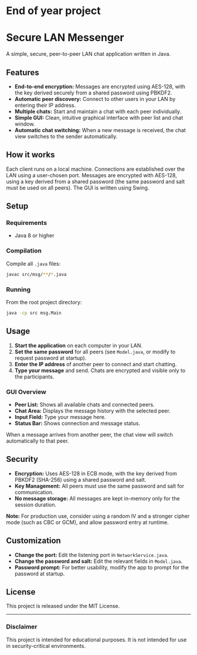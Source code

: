 # End of year project
# Secure LAN Messenger

A simple, secure, peer-to-peer LAN chat application written in Java.

## Features

- **End-to-end encryption:** Messages are encrypted using AES-128, with the key derived securely from a shared password using PBKDF2.
- **Automatic peer discovery:** Connect to other users in your LAN by entering their IP address.
- **Multiple chats:** Start and maintain a chat with each peer individually.
- **Simple GUI:** Clean, intuitive graphical interface with peer list and chat window.
- **Automatic chat switching:** When a new message is received, the chat view switches to the sender automatically.

## How it works

Each client runs on a local machine. Connections are established over the LAN using a user-chosen port. Messages are encrypted with AES-128, using a key derived from a shared password (the same password and salt must be used on all peers). The GUI is written using Swing.

## Setup

### Requirements

- Java 8 or higher

### Compilation

Compile all `.java` files:

```bash
javac src/msg/**/*.java
```

### Running

From the root project directory:

```bash
java -cp src msg.Main
```

## Usage

1. **Start the application** on each computer in your LAN.
2. **Set the same password** for all peers (see `Model.java`, or modify to request password at startup).
3. **Enter the IP address** of another peer to connect and start chatting.
4. **Type your message** and send. Chats are encrypted and visible only to the participants.

### GUI Overview

- **Peer List:** Shows all available chats and connected peers.
- **Chat Area:** Displays the message history with the selected peer.
- **Input Field:** Type your message here.
- **Status Bar:** Shows connection and message status.

When a message arrives from another peer, the chat view will switch automatically to that peer.

## Security

- **Encryption:** Uses AES-128 in ECB mode, with the key derived from PBKDF2 (SHA-256) using a shared password and salt.
- **Key Management:** All peers must use the same password and salt for communication.
- **No message storage:** All messages are kept in-memory only for the session duration.

**Note:** For production use, consider using a random IV and a stronger cipher mode (such as CBC or GCM), and allow password entry at runtime.

## Customization

- **Change the port:** Edit the listening port in `NetworkService.java`.
- **Change the password and salt:** Edit the relevant fields in `Model.java`.
- **Password prompt:** For better usability, modify the app to prompt for the password at startup.

## License

This project is released under the MIT License.

---

### Disclaimer

This project is intended for educational purposes. It is not intended for use in security-critical environments.